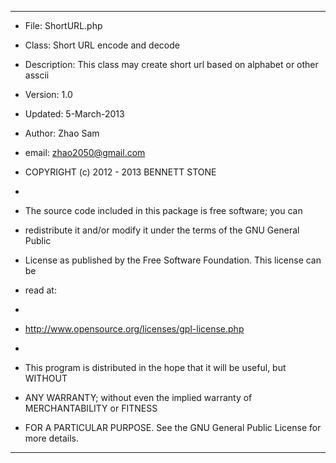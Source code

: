 **********************************************************************************
 * File:        ShortURL.php
 * Class:       Short URL encode and decode
 * Description: This class may create short url based on alphabet or other asscii
 * Version:     1.0
 * Updated:     5-March-2013
 * Author:      Zhao Sam
 * email:       zhao2050@gmail.com

 * COPYRIGHT (c) 2012 - 2013 BENNETT STONE
 * 
 * The source code included in this package is free software; you can
 * redistribute it and/or modify it under the terms of the GNU General Public
 * License as published by the Free Software Foundation. This license can be
 * read at:
 * 
 * http://www.opensource.org/licenses/gpl-license.php
 * 
 * This program is distributed in the hope that it will be useful, but WITHOUT 
 * ANY WARRANTY; without even the implied warranty of MERCHANTABILITY or FITNESS 
 * FOR A PARTICULAR PURPOSE. See the GNU General Public License for more details. 
***********************************************************************************
